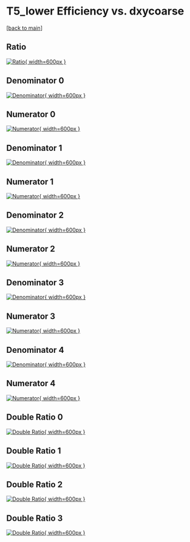 # T5_lower Efficiency vs. dxycoarse

[[back to main](./)]



## Ratio

[![Ratio](../mtv/var/T5_lower_xtr_13_-1_eff_dxycoarse.png){ width=600px }](../mtv/var/T5_lower_xtr_13_-1_eff_dxycoarse.pdf)

## Denominator 0

[![Denominator](../mtv/den/T5_lower_xtr_13_-1_eff_dxycoarse_den0.png){ width=600px }](../mtv/den/T5_lower_xtr_13_-1_eff_dxycoarse_den0.pdf)

## Numerator 0

[![Numerator](../mtv/num/T5_lower_xtr_13_-1_eff_dxycoarse_num0.png){ width=600px }](../mtv/num/T5_lower_xtr_13_-1_eff_dxycoarse_num0.pdf)

## Denominator 1

[![Denominator](../mtv/den/T5_lower_xtr_13_-1_eff_dxycoarse_den1.png){ width=600px }](../mtv/den/T5_lower_xtr_13_-1_eff_dxycoarse_den1.pdf)

## Numerator 1

[![Numerator](../mtv/num/T5_lower_xtr_13_-1_eff_dxycoarse_num1.png){ width=600px }](../mtv/num/T5_lower_xtr_13_-1_eff_dxycoarse_num1.pdf)

## Denominator 2

[![Denominator](../mtv/den/T5_lower_xtr_13_-1_eff_dxycoarse_den2.png){ width=600px }](../mtv/den/T5_lower_xtr_13_-1_eff_dxycoarse_den2.pdf)

## Numerator 2

[![Numerator](../mtv/num/T5_lower_xtr_13_-1_eff_dxycoarse_num2.png){ width=600px }](../mtv/num/T5_lower_xtr_13_-1_eff_dxycoarse_num2.pdf)

## Denominator 3

[![Denominator](../mtv/den/T5_lower_xtr_13_-1_eff_dxycoarse_den3.png){ width=600px }](../mtv/den/T5_lower_xtr_13_-1_eff_dxycoarse_den3.pdf)

## Numerator 3

[![Numerator](../mtv/num/T5_lower_xtr_13_-1_eff_dxycoarse_num3.png){ width=600px }](../mtv/num/T5_lower_xtr_13_-1_eff_dxycoarse_num3.pdf)

## Denominator 4

[![Denominator](../mtv/den/T5_lower_xtr_13_-1_eff_dxycoarse_den4.png){ width=600px }](../mtv/den/T5_lower_xtr_13_-1_eff_dxycoarse_den4.pdf)

## Numerator 4

[![Numerator](../mtv/num/T5_lower_xtr_13_-1_eff_dxycoarse_num4.png){ width=600px }](../mtv/num/T5_lower_xtr_13_-1_eff_dxycoarse_num4.pdf)

## Double Ratio 0

[![Double Ratio](../mtv/ratio/T5_lower_xtr_13_-1_eff_dxycoarse_ratio0.png){ width=600px }](../mtv/ratio/T5_lower_xtr_13_-1_eff_dxycoarse_ratio0.pdf)

## Double Ratio 1

[![Double Ratio](../mtv/ratio/T5_lower_xtr_13_-1_eff_dxycoarse_ratio1.png){ width=600px }](../mtv/ratio/T5_lower_xtr_13_-1_eff_dxycoarse_ratio1.pdf)

## Double Ratio 2

[![Double Ratio](../mtv/ratio/T5_lower_xtr_13_-1_eff_dxycoarse_ratio2.png){ width=600px }](../mtv/ratio/T5_lower_xtr_13_-1_eff_dxycoarse_ratio2.pdf)

## Double Ratio 3

[![Double Ratio](../mtv/ratio/T5_lower_xtr_13_-1_eff_dxycoarse_ratio3.png){ width=600px }](../mtv/ratio/T5_lower_xtr_13_-1_eff_dxycoarse_ratio3.pdf)

